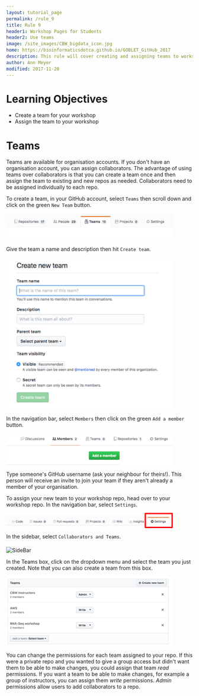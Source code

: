 ```yaml
---
layout: tutorial_page
permalink: /rule_9
title: Rule 9
header1: Workshop Pages for Students
header2: Use teams
image: /site_images/CBW_bigdata_icon.jpg
home: https://bioinformaticsdotca.github.io/GOBLET_GitHub_2017
description: This rule will cover creating and assigning teams to workshops.
author: Ann Meyer
modified: 2017-11-20
---
```


# Learning Objectives  

* Create a team for your workshop  
* Assign the team to your workshop  

# Teams  

Teams are available for organisation accounts.  If you don't have an organisation account, you can assign collaborators.  The advantage of using teams over collaborators is that you can create a team once and then assign the team to existing and new repos as needed.  Collaborators need to be assigned individually to each repo. 

To create a team, in your GitHub account, select `Teams` then scroll down and click on the green `New Team` button.  

<img src="https://github.com/bioinformaticsdotca/10_Simple_Rules/blob/master/img/new_team.png?raw=true" alt="New Team" width="450" align="middle" />

Give the team a name and description then hit `Create team`.

<img src="https://github.com/bioinformaticsdotca/10_Simple_Rules/blob/master/img/new_team2.png?raw=true" alt="New Team" width="450" align="middle" />

In the navigation bar, select `Members` then click on the green `Add a member` button. 

<img src="https://github.com/bioinformaticsdotca/10_Simple_Rules/blob/master/img/new_team3.png?raw=true" alt="New Team" width="450" align="middle" />

Type someone's GitHub username (ask your neighbour for theirs!).  This person will receive an invite to join your team if they aren't already a member of your organisation.

To assign your new team to your workshop repo, head over to your workshop repo. In the navigation bar, select `Settings`. 

<img src="https://github.com/bioinformaticsdotca/10_Simple_Rules/blob/master/img/settings.png?raw=true" alt="Settings" width="450" align="middle" />

In the sidebar, select `Collaborators and Teams`.  

<img src="https://github.com/bioinformaticsdotca/10_Simple_Rules/blob/master/img/collabs_and_teams.png?raw=true" alt="SideBar" width="450" align="middle" />

In the Teams box, click on the dropdown menu and select the team you just created.  Note that you can also create a team from this box.  

<img src="https://github.com/bioinformaticsdotca/10_Simple_Rules/blob/master/img/teams.png?raw=true" alt="Teams" width="450" align="middle" />

You can change the permissions for each team assigned to your repo.  If this were a private repo and you wanted to give a group access but didn't want them to be able to make changes, you could assign that team *read* permissions.  If you want a team to be able to make changes, for example a group of instructors, you can assign them *write* permissions.  *Admin* permissions allow users to add collaborators to a repo.


